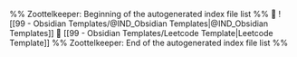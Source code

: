 %% Zoottelkeeper: Beginning of the autogenerated index file list  %%
📄 ![[99 - Obsidian Templates/@IND_Obsidian Templates|@IND_Obsidian Templates]]
📄 [[99 - Obsidian Templates/Leetcode Template|Leetcode Template]]
%% Zoottelkeeper: End of the autogenerated index file list  %%
